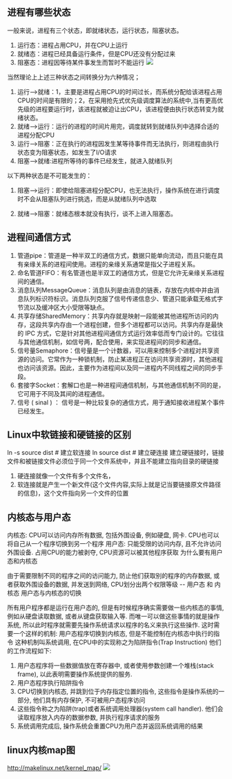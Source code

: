 
## 进程有哪些状态
一般来说，进程有三个状态，即就绪状态，运行状态，阻塞状态。

1. 运行态：进程占用CPU，并在CPU上运行
2. 就绪态：进程已经具备运行条件，但是CPU还没有分配过来
3. 阻塞态：进程因等待某件事发生而暂时不能运行
![](https://github.com/zaiyunduan123/Java-Interview/blob/master/image/os-1.jpg)

当然理论上上述三种状态之间转换分为六种情况；

1. 运行——>就绪：1，主要是进程占用CPU的时间过长，而系统分配给该进程占用CPU的时间是有限的；2，在采用抢先式优先级调度算法的系统中,当有更高优先级的进程要运行时，该进程就被迫让出CPU，该进程便由执行状态转变为就绪状态。
2. 就绪——>运行：运行的进程的时间片用完，调度就转到就绪队列中选择合适的进程分配CPU
3. 运行——>阻塞：正在执行的进程因发生某等待事件而无法执行，则进程由执行状态变为阻塞状态，如发生了I/O请求
4. 阻塞——>就绪:进程所等待的事件已经发生，就进入就绪队列

 
以下两种状态是不可能发生的：

1. 阻塞——>运行：即使给阻塞进程分配CPU，也无法执行，操作系统在进行调度时不会从阻塞队列进行挑选，而是从就绪队列中选取

2. 就绪——>阻塞：就绪态根本就没有执行，谈不上进入阻塞态。

## 进程间通信方式
1. 管道pipe：管道是一种半双工的通信方式，数据只能单向流动，而且只能在具有亲缘关系的进程间使用。进程的亲缘关系通常是指父子进程关系。
2. 命名管道FIFO：有名管道也是半双工的通信方式，但是它允许无亲缘关系进程间的通信。
4. 消息队列MessageQueue：消息队列是由消息的链表，存放在内核中并由消息队列标识符标识。消息队列克服了信号传递信息少、管道只能承载无格式字节流以及缓冲区大小受限等缺点。
5. 共享存储SharedMemory：共享内存就是映射一段能被其他进程所访问的内存，这段共享内存由一个进程创建，但多个进程都可以访问。共享内存是最快的 IPC 方式，它是针对其他进程间通信方式运行效率低而专门设计的。它往往与其他通信机制，如信号两，配合使用，来实现进程间的同步和通信。
6. 信号量Semaphore：信号量是一个计数器，可以用来控制多个进程对共享资源的访问。它常作为一种锁机制，防止某进程正在访问共享资源时，其他进程也访问该资源。因此，主要作为进程间以及同一进程内不同线程之间的同步手段。
7. 套接字Socket：套解口也是一种进程间通信机制，与其他通信机制不同的是，它可用于不同及其间的进程通信。
8. 信号 ( sinal ) ： 信号是一种比较复杂的通信方式，用于通知接收进程某个事件已经发生。


## Linux中软链接和硬链接的区别
ln -s source     dist     #  建立软连接
ln     source     dist     #   建立硬连接
建立硬链接时，链接文件和被链接文件必须位于同一个文件系统中，并且不能建立指向目录的硬链接
1. 硬连接就像一个文件有多个文件名，
2. 软连接就是产生一个新文件(这个文件内容,实际上就是记当要链接原文件路径的信息)，这个文件指向另一个文件的位置


## 内核态与用户态
内核态: CPU可以访问内存所有数据, 包括外围设备, 例如硬盘, 网卡. CPU也可以将自己从一个程序切换到另一个程序
用户态: 只能受限的访问内存, 且不允许访问外围设备. 占用CPU的能力被剥夺, CPU资源可以被其他程序获取
为什么要有用户态和内核态

由于需要限制不同的程序之间的访问能力, 防止他们获取别的程序的内存数据, 或者获取外围设备的数据, 并发送到网络, CPU划分出两个权限等级 -- 用户态 和 内核态
用户态与内核态的切换

所有用户程序都是运行在用户态的, 但是有时候程序确实需要做一些内核态的事情, 例如从硬盘读取数据, 或者从键盘获取输入等. 而唯一可以做这些事情的就是操作系统, 所以此时程序就需要先操作系统请求以程序的名义来执行这些操作.
这时需要一个这样的机制: 用户态程序切换到内核态, 但是不能控制在内核态中执行的指令
这种机制叫系统调用, 在CPU中的实现称之为陷阱指令(Trap Instruction)
他们的工作流程如下:
1. 用户态程序将一些数据值放在寄存器中, 或者使用参数创建一个堆栈(stack frame), 以此表明需要操作系统提供的服务.
2. 用户态程序执行陷阱指令
3. CPU切换到内核态, 并跳到位于内存指定位置的指令, 这些指令是操作系统的一部分, 他们具有内存保护, 不可被用户态程序访问
4. 这些指令称之为陷阱(trap)或者系统调用处理器(system call handler). 他们会读取程序放入内存的数据参数, 并执行程序请求的服务
5. 系统调用完成后, 操作系统会重置CPU为用户态并返回系统调用的结果

## linux内核map图

http://makelinux.net/kernel_map/
![](https://github.com/zaiyunduan123/Java-Interview/blob/master/image/os-2.png)